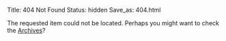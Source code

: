 Title: 404 Not Found
Status: hidden
Save_as: 404.html

The requested item could not be located. Perhaps you might want to check
the [Archives](/archives.html)?